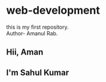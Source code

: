 # web-development
this is my first repository.
<br>
Author- Amanul Rab.

## Hii, Aman
## I'm Sahul Kumar
